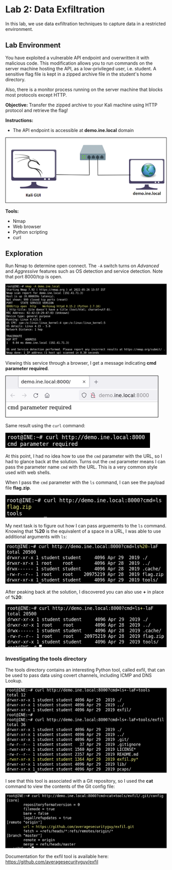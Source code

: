 # Lab 2: Data Exfiltration

In this lab, we use data exfiltration techniques to capture data in a restricted environment.

## Lab Environment
You have exploited a vulnerable API endpoint and overwritten it with malicious code. This modification allows you to run commands on the server machine hosting the API, as a low-privileged user, i.e. student. A sensitive flag file is kept in a zipped archive file in the student's home directory.

Also, there is a monitor process running on the server machine that blocks most protocols except HTTP.

**Objective:** Transfer the zipped archive to your Kali machine using HTTP protocol and retrieve the flag!

**Instructions:**  
- The API endpoint is accessible at **demo.ine.local** domain

![](img/laboverview.png)

**Tools:**
- Nmap
- Web browser
- Python scripting
- curl

## Exploration

Run Nmap to determine open connect. The `-A` switch turns on *Advanced* and *Aggressive* features such as OS detection and service detection. Note that port 8000/tcp is open.

![](img/nmapresults.png)

Viewing this service through a browser, I get a message indicating **cmd parameter required**.

![](img/browserresult.png)

Same result using the `curl` command:

![](img/curl1.png)

At this point, I had no idea how to use the `cmd` parameter with the URL, so I had to glance back at the solution. Turns out the `cmd` parameter means I can pass the parameter name `cmd` with the URL. This is a very common style used with web shells.

When I pass the `cmd` parameter with the `ls` command, I can see the payload file **flag.zip**.

![](img/curl2.png)

My next task is to figure out how I can pass arguements to the `ls` command. Knowing that **%20** is the equivalent of a space in a URL, I was able to use additional arguments with `ls`:

![](img/curl3.png)

After peaking back at the solution, I discovered you can also use **+** in place of **%20**:

![](img/curl4.png)

### Investigating the **tools** directory
The tools directory contains an interesting Python tool, called exfil, that can be used to pass data using covert channels, including ICMP and DNS Lookup.

![](img/ls-exfil.png)

I see that this tool is associated with a Git repository, so I used the **cat** command to view the contents of the Git config file:

![](img/gitconfig.png)

Documentation for the exfil tool is available here: https://github.com/averagesecurityguy/exfil
